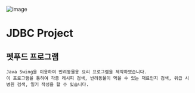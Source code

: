 ![image](https://user-images.githubusercontent.com/107034832/180704955-5e62b7c5-beb4-4bb9-9ab6-e7566d024382.png)


# JDBC Project
## 펫푸드 프로그램


```
Java Swing을 이용하여 반려동물용 요리 프로그램을 제작하였습니다.
이 프로그램을 통하여 각종 레시피 검색, 반려동물이 먹을 수 있는 재료인지 검색, 위급 시 병원 검색, 일기 작성을 할 수 있습니다.
```

